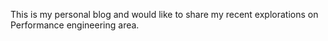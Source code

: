 This is my personal blog and would like to share my recent explorations on Performance engineering area.
